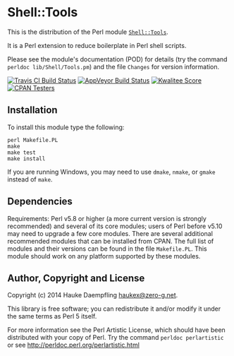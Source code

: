 Shell::Tools
============

This is the distribution of the Perl module
[`Shell::Tools`](https://metacpan.org/pod/Shell::Tools).

It is a Perl extension to reduce boilerplate in Perl shell scripts.

Please see the module's documentation (POD) for details
(try the command `perldoc lib/Shell/Tools.pm`)
and the file `Changes` for version information.

[![Travis CI Build Status](https://travis-ci.org/haukex/Shell-Tools.svg)](https://travis-ci.org/haukex/Shell-Tools)
[![AppVeyor Build Status](https://ci.appveyor.com/api/projects/status/github/haukex/Shell-Tools?svg=true)](https://ci.appveyor.com/project/haukex/shell-tools)
[![Kwalitee Score](https://cpants.cpanauthors.org/dist/Shell-Tools.svg)](https://cpants.cpanauthors.org/dist/Shell-Tools)
[![CPAN Testers](https://haukex.github.io/my-badges/Shell-Tools.svg)](http://matrix.cpantesters.org/?dist=Shell-Tools)

Installation
------------

To install this module type the following:

	perl Makefile.PL
	make
	make test
	make install

If you are running Windows, you may need to use `dmake`, `nmake`,
or `gmake` instead of `make`.

Dependencies
------------

Requirements: Perl v5.8 or higher (a more current version is strongly
recommended) and several of its core modules; users of Perl before v5.10
may need to upgrade a few core modules. There are several additional
recommended modules that can be installed from CPAN. The full list of
modules and their versions can be found in the file `Makefile.PL`.
This module should work on any platform supported by these modules.

Author, Copyright and License
-----------------------------

Copyright (c) 2014 Hauke Daempfling <haukex@zero-g.net>.

This library is free software; you can redistribute it and/or modify
it under the same terms as Perl 5 itself.

For more information see the Perl Artistic License,
which should have been distributed with your copy of Perl.
Try the command `perldoc perlartistic` or see
<http://perldoc.perl.org/perlartistic.html>

